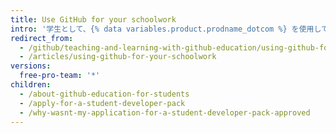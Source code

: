 ```yaml
---
title: Use GitHub for your schoolwork
intro: '学生として、{% data variables.product.prodname_dotcom %} を使用して学校のプロジェクトで共同作業を行い、現場経験を積んでください。'
redirect_from:
  - /github/teaching-and-learning-with-github-education/using-github-for-your-schoolwork
  - /articles/using-github-for-your-schoolwork
versions:
  free-pro-team: '*'
children:
  - /about-github-education-for-students
  - /apply-for-a-student-developer-pack
  - /why-wasnt-my-application-for-a-student-developer-pack-approved
---
```


